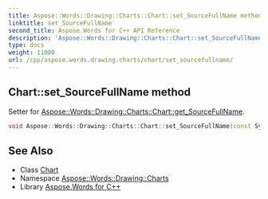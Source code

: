 ```yaml
---
title: Aspose::Words::Drawing::Charts::Chart::set_SourceFullName method
linktitle: set_SourceFullName
second_title: Aspose.Words for C++ API Reference
description: 'Aspose::Words::Drawing::Charts::Chart::set_SourceFullName method. Setter for Aspose::Words::Drawing::Charts::Chart::get_SourceFullName in C++.'
type: docs
weight: 11000
url: /cpp/aspose.words.drawing.charts/chart/set_sourcefullname/
---
```

## Chart::set_SourceFullName method


Setter for [Aspose::Words::Drawing::Charts::Chart::get_SourceFullName](../get_sourcefullname/).

```cpp
void Aspose::Words::Drawing::Charts::Chart::set_SourceFullName(const System::String &value)
```

## See Also

* Class [Chart](../)
* Namespace [Aspose::Words::Drawing::Charts](../../)
* Library [Aspose.Words for C++](../../../)
